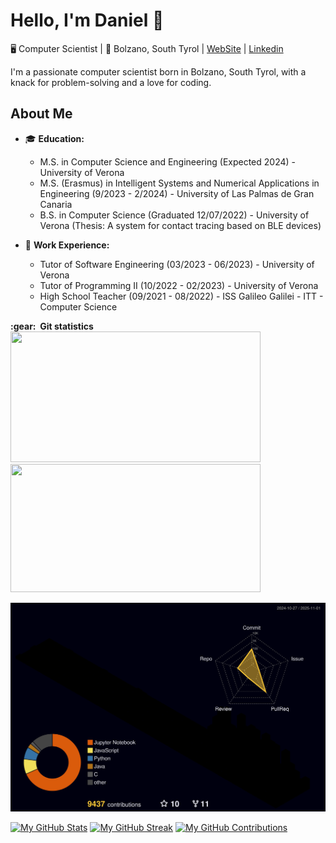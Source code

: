 # Hello, I'm Daniel 👋 

🖥️ Computer Scientist | 📍 Bolzano, South Tyrol | [WebSite](https://danielamadori98.github.io) | [Linkedin]()

I'm a passionate computer scientist born in Bolzano, South Tyrol, with a knack for problem-solving and a love for coding.

## About Me

- 🎓 **Education:** 
  - M.S. in Computer Science and Engineering (Expected 2024) - University of Verona
  - M.S. (Erasmus) in Intelligent Systems and Numerical Applications in Engineering (9/2023 - 2/2024) - University of Las Palmas de Gran Canaria
  - B.S. in Computer Science (Graduated 12/07/2022) - University of Verona (Thesis: A system for contact tracing based on BLE devices)

- 💼 **Work Experience:**
  - Tutor of Software Engineering (03/2023 - 06/2023) - University of Verona
  - Tutor of Programming II (10/2022 - 02/2023) - University of Verona
  - High School Teacher (09/2021 - 08/2022) - ISS Galileo Galilei - ITT - Computer Science

<summary><b>:gear: &nbsp;Git statistics</b></summary>
<img height="209px" width ="400px" src="https://github-readme-stats-sigma-five.vercel.app/api?username=danielamadori98&show_icons=true&theme=highcontrast" />
<img height="205px" width ="400px" src="https://github-readme-stats-sigma-five.vercel.app/api/top-langs/?username=danielamadori98&hide=html&layout=compact&theme=highcontrast" />
  
 ![](./profile-3d-contrib/profile-night-rainbow.svg)

 [![My GitHub Stats](https://github-readme-stats.vercel.app/api?username=yourusername&show_icons=true&count_private=true&hide=contribs,prs&theme=radical)](https://github.com/yourusername)
[![My GitHub Streak](http://github-readme-streak-stats.herokuapp.com?user=yourusername&theme=dark&hide_border=true)](https://github.com/yourusername)
[![My GitHub Contributions](https://github-readme-stats.vercel.app/api/wakatime?username=yourusername)](https://github.com/yourusername)

